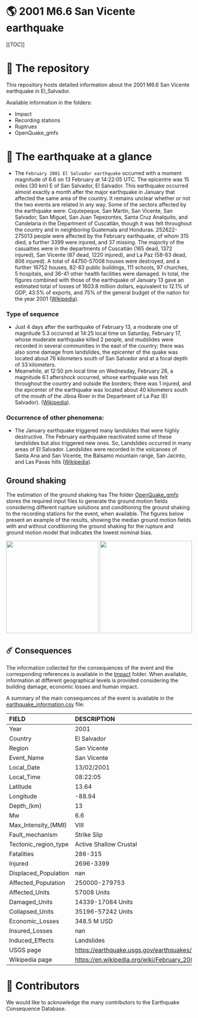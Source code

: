 # 🌎 2001 M6.6 San Vicente earthquake
[[_TOC_]]

# 📂 The repository  

This repository hosts detailed information about the 2001 M6.6 San Vicente earthquake in El_Salvador.

Available information in the folders:

- Impact
- Recording stations
- Ruptrues
- OpenQuake_gmfs 


# 🚀 The earthquake at a glance
- The `February 2001 El Salvador earthquake` occurred with a moment magnitude of 6.6 on 13 February at 14:22:05 UTC. The epicentre was 15 miles (30 km) E of San Salvador, El Salvador. This earthquake occurred almost exactly a month after the major earthquake in January that affected the same area of the country. It remains unclear whether or not the two events are related in any way. Some of the sectors affected by the earthquake were: Cojutepeque, San Martín, San Vicente,  San Salvador, San Miguel, San Juan Tepezontes, Santa Cruz Analquito, and Candelaria in the Department of Cuscatlán, though it was felt throughout the country and in neighboring Guatemala and Honduras. 252622-275013 people were affected by the February earthquake, of whom 315 died, a further 3399 were injured, and 37 missing. The majority of the casualties were in the departments of Cuscatlán (165 dead, 1372 injured), San Vicente (87 dead, 1220 injured), and La Paz (58-63 dead, 806 injured). A total of 44750-57008 houses were destroyed, and a further 16752 houses, 82-83 public buildings, 111 schools, 97 churches, 5 hospitals, and 36-41 other health facilities were damaged. In total, the figures combined with those of the earthquake of January 13 gave an estimated total of losses of 1603.8 million dollars, equivalent to 12.1% of GDP, 43.5% of exports, and 75% of the general budget of the nation for the year 2001 ([Wikipedia](https://en.wikipedia.org/wiki/February_2001_El_Salvador_earthquake)).  


### Type of sequence
- Just 4 days after the earthquake of February 13, a moderate one of magnitude 5.3 occurred at 14:25 local time on Saturday, February 17, whose moderate earthquake killed 2 people, and mudslides were recorded in several communities in the east of the country; there was also some damage from landslides, the epicenter of the quake was located about 76 kilometers south of San Salvador and at a focal depth of 33 kilometers.
- Meanwhile, at 12:50 pm local time on Wednesday, February 28, a magnitude 6.1 aftershock occurred, whose earthquake was felt throughout the country and outside the borders; there was 1 injured, and the epicenter of the earthquake was located about 40 kilometers south of the mouth of the Jiboa River in the Department of La Paz (El Salvador). ([Wikipedia](https://en.wikipedia.org/wiki/February_2001_El_Salvador_earthquake)).


### Occurrence of other phenomena: 
- The January earthquake triggered many landslides that were highly destructive. The February earthquake reactivated some of these landslides but also triggered new ones. So, Landslides occurred in many areas of El Salvador. Landslides were recorded in the volcanoes of Santa Ana and San Vicente, the Bálsamo mountain range, San Jacinto, and Las Pavas hills ([Wikipedia](https://en.wikipedia.org/wiki/February_2001_El_Salvador_earthquake)).


## Ground shaking

The estimation of the ground shaking has The folder [OpenQuake_gmfs](./OpenQuake_gmfs/) stores the required input files to generate the ground motion fields considering different rupture solutions and conditioning the ground shaking to the recording stations for the event, when available. The figures below present an example of the results, showing the median ground motion fields with and without conditioning the ground shaking for the rupture and ground motion model that indicates the lowest nominal bias.

<img src="./OpenQuake_gmfs/median_gmf_stations_none.png" height="250">
<img src="./OpenQuake_gmfs/median_gmf_stations_seismic.png" height="250">

## ☄️ Consequences

The information collected for the consequences of the event and the corresponding references is available in the [Impact](./Impact) folder. When available, information at different geographical levels is provided considering the building damage, economic losses and human impact.

A summary of the main consequences of the event is available in the [earthquake_information.csv](./earthquake_information.csv) file:

| FIELD                | DESCRIPTION                                                            |
|:---------------------|:-----------------------------------------------------------------------|
| Year                 | 2001                                                                   |
| Country              | El Salvador                                                            |
| Region               | San Vicente                                                            |
| Event_Name           | San Vicente                                                            |
| Local_Date           | 13/02/2001                                                             |
| Local_Time           | 08:22:05                                                               |
| Latitude             | 13.64                                                                  |
| Longitude            | -88.94                                                                 |
| Depth_(km)           | 13                                                                     |
| Mw                   | 6.6                                                                    |
| Max_Intensity_(MMI)  | VIII                                                                   |
| Fault_mechanism      | Strike Slip                                                            |
| Tectonic_region_type | Active Shallow Crustal                                                 |
| Fatalities           | 286-315                                                                |
| Injured              | 2696-3399                                                              |
| Displaced_Population | nan                                                                    |
| Affected_Population  | 250000-279753                                                          |
| Affected_Units       | 57008 Units                                                            |
| Damaged_Units        | 14339-17084 Units                                                      |
| Collapsed_Units      | 35196-57242 Units                                                      |
| Economic_Losses      | 348.5 M USD                                                            |
| Insured_Losses       | nan                                                                    |
| Induced_Effects      | Landslides                                                             |
| USGS page            | https://earthquake.usgs.gov/earthquakes/eventpage/usp000a9jv/executive |
| Wikipedia page       | https://en.wikipedia.org/wiki/February_2001_El_Salvador_earthquake     |


# 🌟 Contributors 

We would like to acknowledge the many contributors to the Earthquake Consequence Database.
